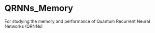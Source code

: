 # QRNNs_Memory
For studying the memory and performance of Quantum Recurrent Neural Networks (QRNNs)
